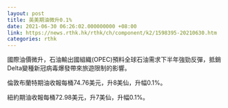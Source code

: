 ```yaml
---
layout: post
title: 英美期油微升0.1%
date: 2021-06-30 06:26:02.000000000 +08:00
link: https://news.rthk.hk/rthk/ch/component/k2/1598395-20210630.htm
categories: rthk
---
```


國際油價微升，石油輸出國組織(OPEC)預料全球石油需求下半年強勁反彈，抵銷Delta變種新冠病毒爆發帶來旅遊限制的影響。

倫敦布蘭特期油收報每桶74.76美元，升8美仙，升幅0.1%。

紐約期油收報每桶72.98美元，升7美仙，升幅0.1%。
